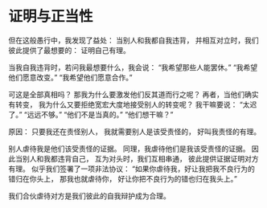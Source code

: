 # 证明与正当性

但在这般愚行中，我发现了益处：
当别人和我都自我违背，
并相互对立时，我们彼此提供了最想要的：
证明自己有理。

当我自我违背时，若问我最想要什么，我会说：
“我希望那些人能罢休。”
“我希望他们愿意改变。”
“我希望他们愿意合作。”

可这是全部真相吗？
那我为什么要激发他们反其道而行之呢？
再者，当他们确实有转变，
我为什么又要拒绝宽宏大度地接受别人的转变呢？
我干嘛要说：
“太迟了。”
“远远不够。”
“他们不是当真的。”
”他们想干嘛？”

原因：
只要我还在责怪别人，
我就需要别人是该受责怪的，
好叫我责怪的有理。

别人虐待我是他们该受责怪的证据。
同理，我虐待他们是我该受责怪的证据。
因此当别人和我都违背自己，
互为对头时，我们互相串通，
彼此提供证据证明对方有理。
似乎我们签署了一项非法协议：
“如果你虐待我，好让我把我不良行为的错归在你头上，
那我也就虐待你，
好让你把不良行为的错也归在我头上。”

我们合伙虐待对方是我们彼此的自我辩护成为合理。